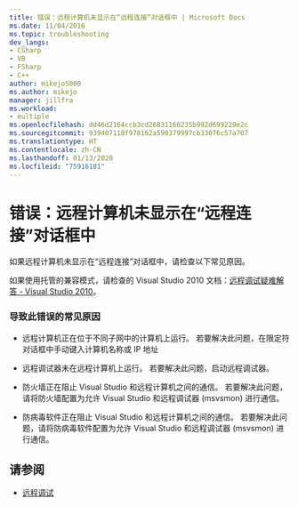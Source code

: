 ```yaml
---
title: 错误：远程计算机未显示在“远程连接”对话框中 | Microsoft Docs
ms.date: 11/04/2016
ms.topic: troubleshooting
dev_langs:
- CSharp
- VB
- FSharp
- C++
author: mikejo5000
ms.author: mikejo
manager: jillfra
ms.workload:
- multiple
ms.openlocfilehash: dd46d2164ccb3cd26831160235b992d699229e2c
ms.sourcegitcommit: 939407118f978162a590379997cb33076c57a707
ms.translationtype: HT
ms.contentlocale: zh-CN
ms.lasthandoff: 01/13/2020
ms.locfileid: "75916181"
---
```

# <a name="error-remote-machine-does-not-appear-in-a-remote-connections-dialog"></a>错误：远程计算机未显示在“远程连接”对话框中
如果远程计算机未显示在“远程连接”对话框中，请检查以下常见原因。

 如果使用托管的兼容模式，请检查的 Visual Studio 2010 文档：[远程调试疑难解答 - Visual Studio 2010](/previous-versions/visualstudio/visual-studio-2010/2ys11ead(v=vs.100))。

### <a name="common-causes-for-this-error"></a>导致此错误的常见原因

- 远程计算机正在位于不同子网中的计算机上运行。 若要解决此问题，在限定符对话框中手动键入计算机名称或 IP 地址

- 远程调试器未在远程计算机上运行。 若要解决此问题，启动远程调试器。

- 防火墙正在阻止 Visual Studio 和远程计算机之间的通信。 若要解决此问题，请将防火墙配置为允许 Visual Studio 和远程调试器 (msvsmon) 进行通信。

- 防病毒软件正在阻止 Visual Studio 和远程计算机之间的通信。 若要解决此问题，请将防病毒软件配置为允许 Visual Studio 和远程调试器 (msvsmon) 进行通信。

## <a name="see-also"></a>请参阅
- [远程调试](../debugger/remote-debugging.md)